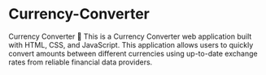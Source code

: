 # Currency-Converter
Currency Converter 💱 This is a Currency Converter web application built with HTML, CSS, and JavaScript. This application allows users to quickly convert amounts between different currencies using up-to-date exchange rates from reliable financial data providers.
